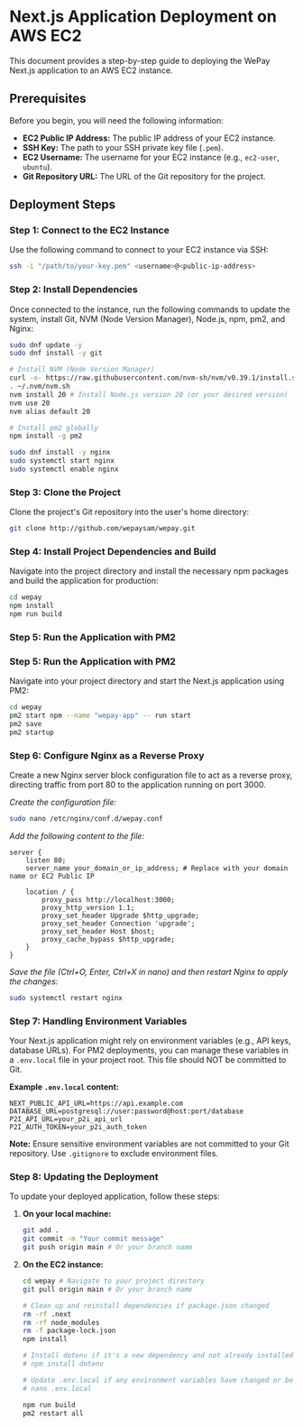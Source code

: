 # Next.js Application Deployment on AWS EC2

This document provides a step-by-step guide to deploying the WePay Next.js application to an AWS EC2 instance.

## Prerequisites

Before you begin, you will need the following information:

*   **EC2 Public IP Address:** The public IP address of your EC2 instance.
*   **SSH Key:** The path to your SSH private key file (`.pem`).
*   **EC2 Username:** The username for your EC2 instance (e.g., `ec2-user`, `ubuntu`).
*   **Git Repository URL:** The URL of the Git repository for the project.

## Deployment Steps

### Step 1: Connect to the EC2 Instance

Use the following command to connect to your EC2 instance via SSH:

```bash
ssh -i "/path/to/your-key.pem" <username>@<public-ip-address>
```

### Step 2: Install Dependencies

Once connected to the instance, run the following commands to update the system, install Git, NVM (Node Version Manager), Node.js, npm, pm2, and Nginx:

```bash
sudo dnf update -y
sudo dnf install -y git

# Install NVM (Node Version Manager)
curl -o- https://raw.githubusercontent.com/nvm-sh/nvm/v0.39.1/install.sh | bash
. ~/.nvm/nvm.sh
nvm install 20 # Install Node.js version 20 (or your desired version)
nvm use 20
nvm alias default 20

# Install pm2 globally
npm install -g pm2

sudo dnf install -y nginx
sudo systemctl start nginx
sudo systemctl enable nginx
```

### Step 3: Clone the Project

Clone the project's Git repository into the user's home directory:

```bash
git clone http://github.com/wepaysam/wepay.git
```

### Step 4: Install Project Dependencies and Build

Navigate into the project directory and install the necessary npm packages and build the application for production:

```bash
cd wepay
npm install
npm run build
```

### Step 5: Run the Application with PM2

### Step 5: Run the Application with PM2

Navigate into your project directory and start the Next.js application using PM2:

```bash
cd wepay
pm2 start npm --name "wepay-app" -- run start
pm2 save
pm2 startup
```

### Step 6: Configure Nginx as a Reverse Proxy

Create a new Nginx server block configuration file to act as a reverse proxy, directing traffic from port 80 to the application running on port 3000.

*Create the configuration file:*

```bash
sudo nano /etc/nginx/conf.d/wepay.conf
```

*Add the following content to the file:*

```nginx
server {
    listen 80;
    server_name your_domain_or_ip_address; # Replace with your domain name or EC2 Public IP

    location / {
        proxy_pass http://localhost:3000;
        proxy_http_version 1.1;
        proxy_set_header Upgrade $http_upgrade;
        proxy_set_header Connection 'upgrade';
        proxy_set_header Host $host;
        proxy_cache_bypass $http_upgrade;
    }
}

```

*Save the file (Ctrl+O, Enter, Ctrl+X in nano) and then restart Nginx to apply the changes:*

```bash
sudo systemctl restart nginx
```

### Step 7: Handling Environment Variables

Your Next.js application might rely on environment variables (e.g., API keys, database URLs). For PM2 deployments, you can manage these variables in a `.env.local` file in your project root. This file should NOT be committed to Git.

**Example `.env.local` content:**

```
NEXT_PUBLIC_API_URL=https://api.example.com
DATABASE_URL=postgresql://user:password@host:port/database
P2I_API_URL=your_p2i_api_url
P2I_AUTH_TOKEN=your_p2i_auth_token
```

**Note:** Ensure sensitive environment variables are not committed to your Git repository. Use `.gitignore` to exclude environment files.

### Step 8: Updating the Deployment

To update your deployed application, follow these steps:

1.  **On your local machine:**
    ```bash
    git add .
    git commit -m "Your commit message"
    git push origin main # Or your branch name
    ```

2.  **On the EC2 instance:**
    ```bash
    cd wepay # Navigate to your project directory
    git pull origin main # Or your branch name

    # Clean up and reinstall dependencies if package.json changed
    rm -rf .next
    rm -rf node_modules
    rm -f package-lock.json
    npm install

    # Install dotenv if it's a new dependency and not already installed
    # npm install dotenv

    # Update .env.local if any environment variables have changed or been added
    # nano .env.local

    npm run build
    pm2 restart all
    ```

